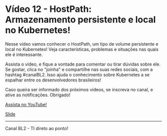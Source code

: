 # Vídeo 12 - HostPath: Armazenamento persistente e local no Kubernetes!

Nesse vídeo vamos conhecer o HostPath, um tipo de volume persistente e local no Kubernetes! Veja características, problemas e situações nas quais ele é interessante.

Assista o vídeo, e fique a vontade para comentar ou tirar dúvidas sobre ele. Se gostar, clica no "joinha" e compartilhe nas suas redes sociais, com a hashtag #canalBL2. Isso ajuda o conhecimento sobre Kubernetes a se espalhar entre os desenvolvedores brasileiros!

Caso queira ser informado dos próximos vídeos, se inscreva no canal, e ative as notificações. Obrigado!

[Assista no YouTube!](https://youtu.be/OqYCyxAni0g)

[Slide](slides)

---
Canal BL2  - TI direto ao ponto!